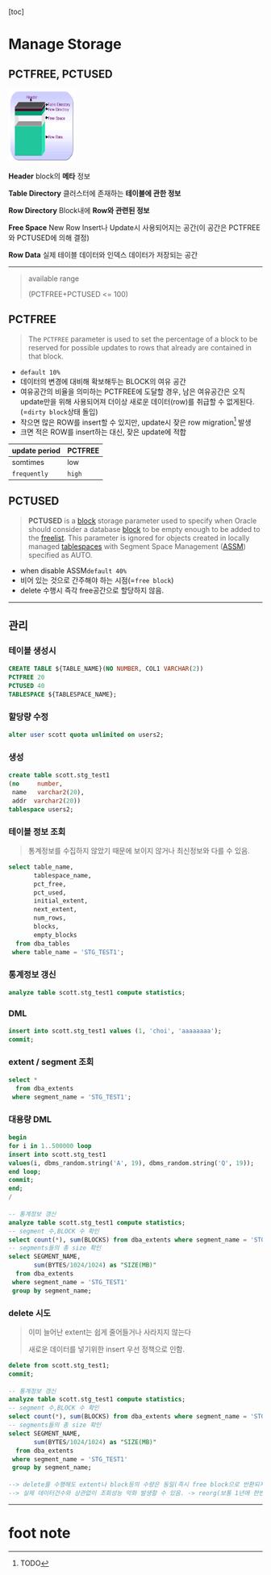 [toc]

# Manage Storage

## PCTFREE, PCTUSED

<img src="./assets/image-20230717165749657.png" alt="image-20230717165749657" style="zoom:33%;" />

**Header**
block의 **메타** 정보

**Table Directory**
클러스터에 존재하는 **테이블에 관한 정보**

**Row Directory**
Block내에 **Row와 관련된 정보**

**Free Space**
New Row Insert나 Update시 사용되어지는 공간(이 공간은 PCTFREE와 PCTUSED에 의해 결정)

**Row Data**
실제 테이블 데이터와 인덱스 데이터가 저장되는 공간

---

> available range
>
> (PCTFREE+PCTUSED <= 100) 

## PCTFREE

> The `PCTFREE` parameter is used to set the percentage of a block to be reserved for possible updates to rows that already are contained in that block.

- `default 10%`
- 데이터의 변경에 대비해 확보해두는 BLOCK의 여유 공간
- 여유공간의 비율을 의미하는 PCTFREE에 도달할 경우, 남은 여유공간은 오직 update만을 위해 사용되어져 더이상 새로운 데이터(row)를 취급할 수 없게된다.(=`dirty block`상태 돌입)
- 작으면 많은 ROW를 insert할 수 있지만, update시 잦은 row migration[^row migration] 발생
- 크면 적은 ROW를 insert하는 대신, 잦은 update에 적합

| update period | PCTFREE |
| ------------- | ------- |
| somtimes      | low     |
| `frequently`  | `high`  |

## PCTUSED

> **PCTUSED** is a [block](https://www.orafaq.com/wiki/Data_block) storage parameter used to specify when Oracle should consider a database [block](https://www.orafaq.com/wiki/Block) to be empty enough to be added to the [freelist](https://www.orafaq.com/wiki/Freelist).
> This parameter is ignored for objects created in locally managed [tablespaces](https://www.orafaq.com/wiki/Tablespace) with Segment Space Management ([ASSM](https://www.orafaq.com/wiki/ASSM)) specified as AUTO.

- when disable ASSM`default 40%`
- 비어 있는 것으로 간주해야 하는 시점(=`free block`)
- delete 수행시 즉각 free공간으로 할당하지 않음.

---

## 관리

### 테이블 생성시

```sql
CREATE TABLE ${TABLE_NAME}(NO NUMBER, COL1 VARCHAR(2))
PCTFREE 20
PCTUSED 40
TABLESPACE ${TABLESPACE_NAME};
```



### 할당량 수정

```sql
alter user scott quota unlimited on users2;
```

### 생성

```sql
create table scott.stg_test1
(no		number,
 name	varchar2(20),
 addr  varchar2(20))
tablespace users2;
```

### 테이블 정보 조회

> 통계정보를 수집하지 않았기 때문에 보이지 않거나 최신정보와 다를 수 있음.

```sql
select table_name,
       tablespace_name,
       pct_free,
       pct_used,
       initial_extent,
       next_extent,
       num_rows,
       blocks,
       empty_blocks
  from dba_tables
 where table_name = 'STG_TEST1';
```

### 통계정보 갱신

```sql
analyze table scott.stg_test1 compute statistics;
```

### DML

```sql
insert into scott.stg_test1 values (1, 'choi', 'aaaaaaaa');
commit;
```

### extent / segment 조회

```sql
select *
  from dba_extents
 where segment_name = 'STG_TEST1';
```

### 대용량 DML

```sql
begin
for i in 1..500000 loop
insert into scott.stg_test1
values(i, dbms_random.string('A', 19), dbms_random.string('Q', 19));
end loop;
commit;
end;
/

-- 통계정보 갱신
analyze table scott.stg_test1 compute statistics;
-- segment 수,BLOCK 수 확인
select count(*), sum(BLOCKS) from dba_extents where segment_name = 'STG_TEST1';
-- segments들의 총 size 확인
select SEGMENT_NAME,
       sum(BYTES/1024/1024) as "SIZE(MB)"
  from dba_extents 
 where segment_name = 'STG_TEST1'
 group by segment_name;
```

### delete 시도

> 이미 늘어난 extent는 쉽게 줄어들거나 사라지지 않는다
>
> 새로운 데이터를 넣기위한 insert 우선 정책으로 인함.

```sql
delete from scott.stg_test1;
commit;

-- 통계정보 갱신
analyze table scott.stg_test1 compute statistics;
-- segment 수,BLOCK 수 확인
select count(*), sum(BLOCKS) from dba_extents where segment_name = 'STG_TEST1';
-- segments들의 총 size 확인
select SEGMENT_NAME,
       sum(BYTES/1024/1024) as "SIZE(MB)"
  from dba_extents 
 where segment_name = 'STG_TEST1'
 group by segment_name;
 
--> delete를 수행해도 extent나 block등의 수량은 동일(즉시 free block으로 반환되지 않음)✅
--> 실제 데이터건수와 상관없이 조회성능 악화 발생할 수 있음. -> reorg(보통 1년에 한번)
```





---

# foot note

[^row migration]: TODO